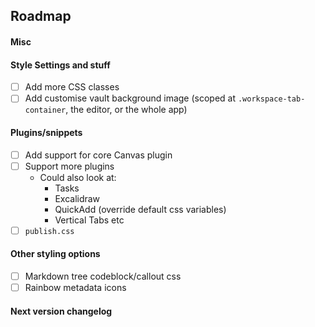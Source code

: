 ## Roadmap

#### Misc

#### Style Settings and stuff
- [ ] Add more CSS classes
- [ ] Add customise vault background image (scoped at `.workspace-tab-container`, the editor, or the whole app)

#### Plugins/snippets
- [ ] Add support for core Canvas plugin
- [ ] Support more plugins
  - Could also look at:
    - Tasks
    - Excalidraw
    - QuickAdd (override default css variables)
    - Vertical Tabs etc
- [ ] `publish.css`

#### Other styling options
- [ ] Markdown tree codeblock/callout css
- [ ] Rainbow metadata icons

<!-- - [ ] PDF export styling (class select). Not happening when it is impossible to debug -->

#### Next version changelog
